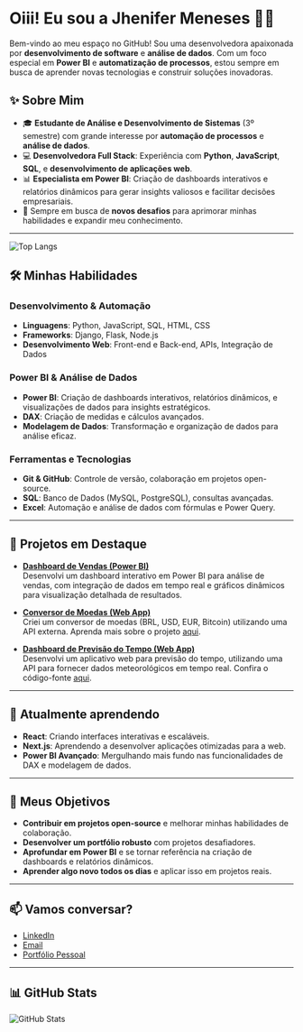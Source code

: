 # Oiii! Eu sou a Jhenifer Meneses 👩‍💻

Bem-vindo ao meu espaço no GitHub! Sou uma desenvolvedora apaixonada por **desenvolvimento de software** e **análise de dados**. Com um foco especial em **Power BI** e **automatização de processos**, estou sempre em busca de aprender novas tecnologias e construir soluções inovadoras.

## ✨ Sobre Mim

- 🎓 **Estudante de Análise e Desenvolvimento de Sistemas** (3º semestre) com grande interesse por **automação de processos** e **análise de dados**.
- 💻 **Desenvolvedora Full Stack**: Experiência com **Python**, **JavaScript**, **SQL**, e **desenvolvimento de aplicações web**.
- 📊 **Especialista em Power BI**: Criação de dashboards interativos e relatórios dinâmicos para gerar insights valiosos e facilitar decisões empresariais.
- 🚀 Sempre em busca de **novos desafios** para aprimorar minhas habilidades e expandir meu conhecimento.

---

![Top Langs](https://github-readme-stats.vercel.app/api/top-langs/?username=JheniferFM&layout=compact&theme=jolly)

## 🛠 Minhas Habilidades

### Desenvolvimento & Automação
- **Linguagens**: Python, JavaScript, SQL, HTML, CSS
- **Frameworks**: Django, Flask, Node.js
- **Desenvolvimento Web**: Front-end e Back-end, APIs, Integração de Dados

### Power BI & Análise de Dados
- **Power BI**: Criação de dashboards interativos, relatórios dinâmicos, e visualizações de dados para insights estratégicos.
- **DAX**: Criação de medidas e cálculos avançados.
- **Modelagem de Dados**: Transformação e organização de dados para análise eficaz.

### Ferramentas e Tecnologias
- **Git & GitHub**: Controle de versão, colaboração em projetos open-source.
- **SQL**: Banco de Dados (MySQL, PostgreSQL), consultas avançadas.
- **Excel**: Automação e análise de dados com fórmulas e Power Query.

---

## 📖 Projetos em Destaque

- **[Dashboard de Vendas (Power BI)](https://github.com/jheniferfm/Dashboard-Vendas)**  
  Desenvolvi um dashboard interativo em Power BI para análise de vendas, com integração de dados em tempo real e gráficos dinâmicos para visualização detalhada de resultados.

- **[Conversor de Moedas (Web App)](https://jheniferfm.github.io/Conversor-de-moedas/)**  
  Criei um conversor de moedas (BRL, USD, EUR, Bitcoin) utilizando uma API externa. Aprenda mais sobre o projeto [aqui](https://github.com/jheniferfm/Conversor-de-moedas).

- **[Dashboard de Previsão do Tempo (Web App)](https://jheniferfm.github.io/Previs-o-do-tempo/)**  
  Desenvolvi um aplicativo web para previsão do tempo, utilizando uma API para fornecer dados meteorológicos em tempo real. Confira o código-fonte [aqui](https://github.com/jheniferfm/Previs-o-do-tempo).

---

## 🌱 Atualmente aprendendo

- **React**: Criando interfaces interativas e escaláveis.
- **Next.js**: Aprendendo a desenvolver aplicações otimizadas para a web.
- **Power BI Avançado**: Mergulhando mais fundo nas funcionalidades de DAX e modelagem de dados.

---

## 🎯 Meus Objetivos

- **Contribuir em projetos open-source** e melhorar minhas habilidades de colaboração.
- **Desenvolver um portfólio robusto** com projetos desafiadores.
- **Aprofundar em Power BI** e se tornar referência na criação de dashboards e relatórios dinâmicos.
- **Aprender algo novo todos os dias** e aplicar isso em projetos reais.

---

## 📫 Vamos conversar?

- [LinkedIn](https://www.linkedin.com/in/jhenifer-meneses-98293b300)  
- [Email](https://mail.google.com/mail/u/0/#inbox?compose=CllgCJTNHnvSsbgdgdFQKnHGcBkgkpFqhlfsJPRbGnqHjJWxGnnvwMPgWpjWGcwZJJCwwZpRTcL)
- [Portfólio Pessoal](https://jheniferfm.github.io/Portf-lio/)

---

## 📊 GitHub Stats

![GitHub Stats](https://github-readme-stats.vercel.app/api?username=JheniferFM&show_icons=true&hide_title=true&count_private=true&include_all_commits=true&theme=jolly)
